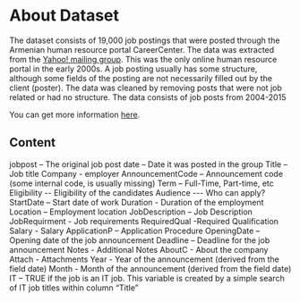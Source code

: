 # About Dataset

The dataset consists of 19,000 job postings that were posted through the Armenian human resource portal CareerCenter. The data was extracted from the [Yahoo! mailing group](https://groups.yahoo.com/neo/groups/careercenter-am). This was the only online human resource portal in the early 2000s. A job posting usually has some structure, although some fields of the posting are not necessarily filled out by the client (poster). The data was cleaned by removing posts that were not job related or had no structure. The data consists of job posts from 2004-2015

You can get more information [here](https://www.kaggle.com/datasets/madhab/jobposts).

## Content
jobpost – The original job post
date – Date it was posted in the group
Title – Job title
Company - employer
AnnouncementCode – Announcement code (some internal code, is usually missing)
Term – Full-Time, Part-time, etc
Eligibility -- Eligibility of the candidates
Audience --- Who can apply?
StartDate – Start date of work
Duration - Duration of the employment
Location – Employment location
JobDescription – Job Description
JobRequirment - Job requirements
RequiredQual -Required Qualification
Salary - Salary
ApplicationP – Application Procedure
OpeningDate – Opening date of the job announcement
Deadline – Deadline for the job announcement
Notes - Additional Notes
AboutC - About the company
Attach - Attachments
Year - Year of the announcement (derived from the field date)
Month - Month of the announcement (derived from the field date)
IT – TRUE if the job is an IT job. This variable is created by a simple search of IT job titles within column “Title”
